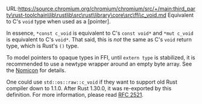URL:https://source.chromium.org/chromium/chromium/src/+/main:third_party\rust-toolchain\lib\rustlib\src\rust\library\core\src\ffi\c_void.md
Equivalent to C's `void` type when used as a [pointer].

In essence, `*const c_void` is equivalent to C's `const void*`
and `*mut c_void` is equivalent to C's `void*`. That said, this is
*not* the same as C's `void` return type, which is Rust's `()` type.

To model pointers to opaque types in FFI, until `extern type` is
stabilized, it is recommended to use a newtype wrapper around an empty
byte array. See the [Nomicon] for details.

One could use `std::os::raw::c_void` if they want to support old Rust
compiler down to 1.1.0. After Rust 1.30.0, it was re-exported by
this definition. For more information, please read [RFC 2521].

[Nomicon]: https://doc.rust-lang.org/nomicon/ffi.html#representing-opaque-structs
[RFC 2521]: https://github.com/rust-lang/rfcs/blob/master/text/2521-c_void-reunification.md
